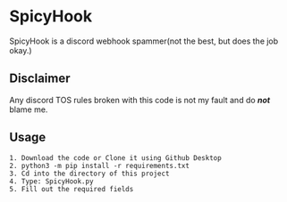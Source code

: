 # SpicyHook
SpicyHook is a discord webhook spammer(not the best, but does the job okay.)

## Disclaimer

Any discord TOS rules broken with this code is not my fault and do ***not*** blame me.

## Usage

```
1. Download the code or Clone it using Github Desktop
2. python3 -m pip install -r requirements.txt
3. Cd into the directory of this project
4. Type: SpicyHook.py
5. Fill out the required fields

```
